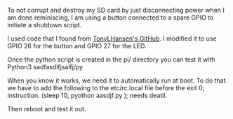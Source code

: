 To not corrupt and destroy my SD card by just disconnecting power when I am done reminiscing, I am using a button connected to a spare GPIO to initiate a shutdown script.

I used code that I found from <a href="https://github.com/TonyLHansen/raspberry-pi-safe-off-switch/blob/master/python/shutdown-led-simple.py" target="_blank">TonyLHansen's GitHub</a>. I modified it to use GPIO 26 for the button and GPIO 27 for the LED. 

Once the python script is created in the pi/ directory you can test it with
Python3 sadfasdlfjsalfj/py

When you know it works, we need it to automatically run at boot. To do that we have to add the following to the etc/rc.local file before the exit 0; instruction. 
(sleep 10, pyothon aasdjf.py );  needs deatil.

Then reboot and test it out.  
